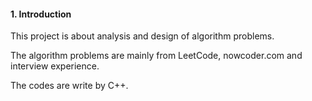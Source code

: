 #### 1. Introduction
This project is about analysis and design of algorithm problems.

The algorithm problems are mainly from LeetCode, nowcoder.com and interview experience.

The codes are write by C++.  

